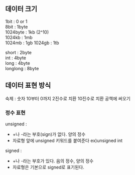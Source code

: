 ## 데이터 크기

1bit : 0 or 1  
8bit : 1byte  
1024byte : 1kb (2^10)  
1024kb : 1mb  
1024mb : 1gb
1024gb : 1tb

short : 2byte  
int : 4byte  
long : 4byte  
longlong : 8byte

## 데이터 표현 방식

숙제 : 숫자 10부터 0까지 2진수로 치환 10진수로 치환 공책에 써오기

### 정수 표현

unsigned :
- +나 -라는 부호(sign)가 없다. 양의 정수
- 자료형 앞에 unsigned 키워드를 붙여준다 ex)unsigned int

signed :
- +나 -라는 부호가 있다. 음의 정수, 양의 정수
- 자료형은 기본으로 signed로 표기된다.
